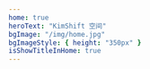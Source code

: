 ```yaml
---
home: true
heroText: "KimShift 空间"
bgImage: "/img/home.jpg"
bgImageStyle: { height: "350px" }
isShowTitleInHome: true
---
```


<script>
const moment = require('moment')
console.log('当前时间：',moment().format('YYYY-MM-DD hh:mm:ss'))
</script>
